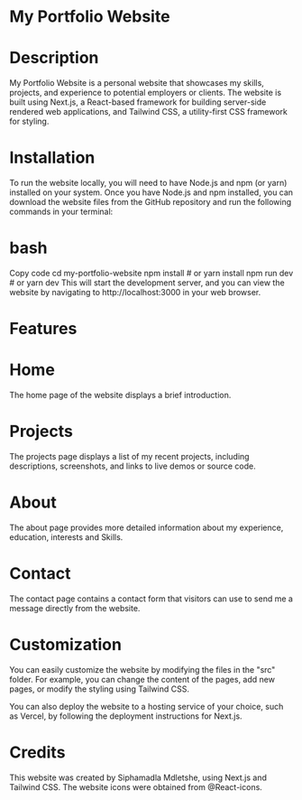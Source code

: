 # My Portfolio Website
# Description
My Portfolio Website is a personal website that showcases my skills, projects, and experience to potential employers or clients. The website is built using Next.js, a React-based framework for building server-side rendered web applications, and Tailwind CSS, a utility-first CSS framework for styling.

# Installation
To run the website locally, you will need to have Node.js and npm (or yarn) installed on your system. Once you have Node.js and npm installed, you can download the website files from the GitHub repository and run the following commands in your terminal:

# bash
Copy code
cd my-portfolio-website
npm install # or yarn install
npm run dev # or yarn dev
This will start the development server, and you can view the website by navigating to http://localhost:3000 in your web browser.

# Features
# Home
The home page of the website displays a brief introduction.

# Projects
The projects page displays a list of my recent projects, including descriptions, screenshots, and links to live demos or source code.

# About
The about page provides more detailed information about my experience, education, interests and Skills.

# Contact
The contact page contains a contact form that visitors can use to send me a message directly from the website.

# Customization
You can easily customize the website by modifying the files in the "src" folder. For example, you can change the content of the pages, add new pages, or modify the styling using Tailwind CSS.

You can also deploy the website to a hosting service of your choice, such as Vercel, by following the deployment instructions for Next.js.

# Credits
This website was created by Siphamadla Mdletshe, using Next.js and Tailwind CSS. The website icons were obtained from @React-icons.


